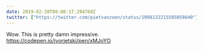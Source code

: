 ```yaml
---
date: 2019-02-20T08:08:17.294768Z
twitter: ["https://twitter.com/pietvanzoen/status/1098132215505059840"]
---
```

Wow. This is pretty damn impressive. <https://codepen.io/ivorjetski/pen/xMJoYO>
